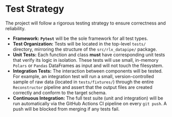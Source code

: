 # Test Strategy

The project will follow a rigorous testing strategy to ensure correctness and reliability.

* **Framework:** **`Pytest`** will be the sole framework for all test types.
* **Test Organization:** Tests will be located in the top-level `tests/` directory, mirroring the structure of the `src/rlx_datapipe/` package.
* **Unit Tests:** Each function and class **must** have corresponding unit tests that verify its logic in isolation. These tests will use small, in-memory `Polars` or `Pandas` DataFrames as input and will not touch the filesystem.
* **Integration Tests:** The interaction between components will be tested. For example, an integration test will run a small, version-controlled sample of raw data (located in `tests/fixtures/`) through the entire `Reconstructor` pipeline and assert that the output files are created correctly and conform to the target schema.
* **Continuous Integration:** The full test suite (unit and integration) will be run automatically via the GitHub Actions CI pipeline on every `git push`. A push will be blocked from merging if any tests fail.
